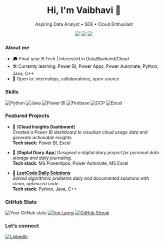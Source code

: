 <!-- Header -->
<h1 align="center">Hi, I'm Vaibhavi 👋</h1>
<p align="center">Aspiring Data Analyst • SDE • Cloud Enthusiast</p>

<!-- Badges / quick facts -->
<p align="center">
  <a href="mailto:www.vaibhavidaoo@gmail.com"><img src="https://img.shields.io/badge/Email-Contact-informational?logo=gmail"></a>
  <a href="[https://www.linkedin.com/in/your-handle/](https://www.linkedin.com/in/vaibhavi-daoo-962a7a24b/)"><img src="https://img.shields.io/badge/LinkedIn-Connect-blue?logo=linkedin"></a>
  <img src="https://komarev.com/ghpvc/?username=Vaibhavi2607&label=Profile%20Views" />
</p>

### About me
- 🎓 Final-year B.Tech | Interested in Data/Backend/Cloud
- 🛠️ Currently learning: Power BI, Power Apps, Power Automate, Python, Java, C++
- 🌱 Open to: internships, collaborations, open-source

### Skills
<!-- Replace with yours -->
![Python](https://img.shields.io/badge/Python-3776AB?logo=python&logoColor=white)
![Java](https://img.shields.io/badge/Java-007396?logo=openjdk&logoColor=white)
![Power BI](https://img.shields.io/badge/Power%20BI-F2C811?logo=powerbi&logoColor=black)
![Firebase](https://img.shields.io/badge/Firebase-FFCA28?logo=firebase&logoColor=black)
![GCP](https://img.shields.io/badge/Google%20Cloud-4285F4?logo=googlecloud&logoColor=white)
![Excel](https://img.shields.io/badge/Excel-217346?logo=microsoft-ms_excel&logoColor=white)

### Featured Projects
- 🔗 [**Cloud Insights Dashboard**]  
  *Created a Power BI dashboard to visualize cloud usage data and generate actionable insights.*  
  **Tech stack:** Power BI, Excel  

- 🔗 [**Digital Diary App**] 
  *Designed a digital diary project for personal data storage and daily journaling.*  
  **Tech stack:** MS PowerApps, Power Automate, MS Excel

- 🔗 [**LeetCode Daily Solutions**](https://github.com/Vaibhavi2607/Leetcode-Daily-Solutions)  
  *Solved algorithmic problems daily and documented solutions with clean, optimized code.*  
  **Tech stack:** Python, Java, C++ 

### GitHub Stats
![Your GitHub stats](https://github-readme-stats.vercel.app/api?username=Vaibhavi2607&show_icons=true&theme=radical)
[![Top Langs](https://github-readme-stats.vercel.app/api/top-langs/?username=Vaibhavi2607&layout=compact&theme=radical)](https://github.com/Vaibhavi2607/github-readme-stats)
[![GitHub Streak](https://github-readme-streak-stats.herokuapp.com?user=Vaibhavi2607&theme=radical)](https://git.io/streak-stats)

### Let’s connect
[![LinkedIn](https://img.shields.io/badge/LinkedIn-blue?logo=linkedin&logoColor=white)](https://www.linkedin.com/in/vaibhavi-daoo-962a7a24b/)
